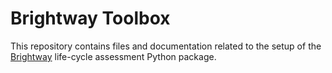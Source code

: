 # Brightway Toolbox

This repository contains files and documentation related to the setup of the [Brightway](https://github.com/brightway-lca) life-cycle assessment Python package.
